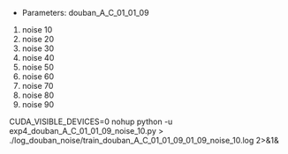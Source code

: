 - Parameters: douban_A_C_01_01_09

1) noise 10
2) noise 20
3) noise 30
4) noise 40
5) noise 50
6) noise 60
7) noise 70
8) noise 80
9) noise 90


CUDA_VISIBLE_DEVICES=0 nohup python -u exp4_douban_A_C_01_01_09_noise_10.py > ./log_douban_noise/train_douban_A_C_01_01_09_01_09_noise_10.log 2>&1&
